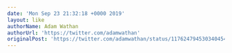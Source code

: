 ```yaml
---
date: 'Mon Sep 23 21:32:18 +0000 2019'
layout: like
authorName: Adam Wathan
authorUrl: 'https://twitter.com/adamwathan'
originalPost: 'https://twitter.com/adamwathan/status/1176247945303404544'
---
```

